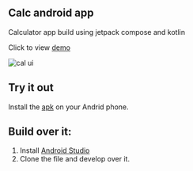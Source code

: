 ## Calc android app
Calculator app build using jetpack compose and kotlin
 
Click to view [demo](https://youtube.com/shorts/va2y4cEUb1c?si=LqhFZSNiQ_v_55Nd)

![cal ui](https://github.com/Harshnatuskar/calc-app/assets/74592384/7735845b-27c8-45ab-a199-921f1fe477f0)

## Try it out
Install the [apk](https://github.com/Harshnatuskar/calc-app/blob/main/Calc.apk) on your Andrid phone.

## Build over it:
1. Install [Android Studio](https://developer.android.com/studio)
2. Clone the file and develop over it.

 
 
